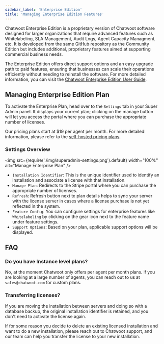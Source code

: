 ```yaml
---
sidebar_label: 'Enterprise Edition'
title: 'Managing Enterprise Edition Features'
---
```


Chatwoot Enterprise Edition is a proprietary version of Chatwoot software designed for larger organizations that require advanced features such as Whitelabeling, SLA Management, Audit Logs, Agent Capacity Managment, etc. It is developed from the same GitHub repository as the Community Edition but includes additional, proprietary features aimed at supporting commercial business needs.

The Enterprise Edition offers direct support options and an easy upgrade path to paid features, ensuring that businesses can scale their operations efficiently without needing to reinstall the software. For more detailed information, you can visit the [Chatwoot Enterprise Edition User Guide](https://www.chatwoot.com/hc/user-guide/articles/1677776492-enterprise-edition).

## Managing Enterprise Edition Plan

To activate the Enterprise Plan, head over to the `Settings` tab in your Super Admin panel. It displays your current plan; clicking on the manage button will let you access the portal where you can purchase the appropriate number of licenses.

Our pricing plans start at $19 per agent per month. For more detailed information, please refer to the [self-hosted pricing plans](https://chatwoot.com/pricing/self-hosted-plans).

### Settings Overview
<img src={require('./img/superadmin-settings.png').default} width="100%" alt="Manage Enterprise Plan" />

- `Installation Identifier`: This is the unique identifier used to identify an installation and associate a license with that installation.
- `Manage Plan`: Redirects to the Stripe portal where you can purchase the appropriate number of licenses.
- `Refresh`: Refresh button next to plan details helps to sync your server with the license server in cases where a license purchase is not yet reflected in the system.
- `Feature Config`: You can configure settings for enterprise features like `Whitelabeling` by clicking on the gear icon next to the feature name under feature settings.
- `Support Options`: Based on your plan, applicable support options will be displayed.

## FAQ

### Do you have Instance level plans?

No, at the moment Chatwoot only offers per agent per month plans. If you are looking at a large number of agents, you can reach out to us at `sales@chatwoot.com` for custom plans.

### Transferring licenses?
If you are moving the installation between servers and doing so with a database backup, the original installation identifier is retained, and you don't need to activate the license again.

If for some reason you decide to delete an existing licensed installation and want to do a new installation, please reach out to Chatwoot support, and our team can help you transfer the license to your new installation.
